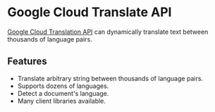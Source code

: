 # Google Cloud Translate API

[Google Cloud Translation API](https://cloud.google.com/translate/docs/) can dynamically translate text between thousands of language pairs.

## Features

* Translate arbitrary string between thousands of language pairs.
* Supports dozens of languages.
* Detect a document's language.
* Many client libraries available.
